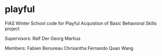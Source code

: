 playful
=======

FIAS Winter School code for Playful Acquistion of Basic Behavioral Skills project

Supervisors:
Ralf Der
Georg Martius

Members:
Fabien Benureau
Chrisantha Fernando 
Quan Wang

